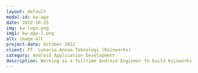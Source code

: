 ```yaml
---
layout: default
modal-id: kw-app
date: 2022-10-25
img: kw-logo.png
img1: kw-app-1.png
alt: image-alt
project-date: October 2022
client: PT. Lunaria Annua Teknologi (Koinworks)
category: Android Application Development
description: Working as a fulltime Android Engineer to build Koinworks Android Application.
---
```

